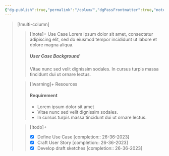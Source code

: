 ```yaml
---
{"dg-publish":true,"permalink":"/colum/","dgPassFrontmatter":true,"noteIcon":""}
---
```


> [!multi-column]
>
>> [!note]+ Use Case
>> Lorem ipsum dolor sit amet, consectetur adipiscing elit, sed do eiusmod tempor incididunt ut labore et dolore magna aliqua.
>> ##### User Case Background
>> Vitae nunc sed velit dignissim sodales. In cursus turpis massa tincidunt dui ut ornare lectus.
>
>> [!warning]+ Resources
>> #### Requirement
>> - Lorem ipsum dolor sit amet
>> - Vitae nunc sed velit dignissim sodales.
>> - In cursus turpis massa tincidunt dui ut ornare lectus.
>
>> [!todo]+ 
>> - [x] Define Use Case [completion:: 26-36-2023]
>> - [x] Craft User Story [completion:: 26-36-2023]
>> - [x] Develop draft sketches [completion:: 26-36-2023]

